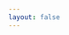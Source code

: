 ```yaml
---
layout: false
---
```


<script setup>
import { MultipleChoice } from '../../'
import '../../dist/style.css'
</script>

<MultipleChoice
  statement="Foo2s"
  background="https://t4.ftcdn.net/jpg/03/34/19/13/240_F_334191354_zW1Fj9HPbfJdBPEVe2d6mcuT1w2g8K5y.jpg"
  :options="[
    { label: 'Option 1', percentage: 10 },
    { label: 'Option 2', percentage: 10 },
    { label: 'foo2&lt;br&gt;&lt;img src=\'https://t4.ftcdn.net/jpg/03/34/19/13/240_F_334191354_zW1Fj9HPbfJdBPEVe2d6mcuT1w2g8K5y.jpg\' /&gt;', percentage: 0 },
    { label: '&lt;audio id=&quot;myaudio&quot; controls &gt;&lt;source src=&quot;horse.mp3&quot; type=&quot;audio/mpeg&quot;&gt;&lt;/audio&gt;', percentage: 0 },
    { label: 'Option 4', percentage: 100 }
  ]"
/>
